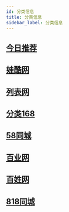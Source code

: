 ```yaml
---
id: 分类信息
title: 分类信息
sidebar_label: 分类信息
---
```

## [今日推荐](http://www.365128.com/)

## [娃酷网](http://www.waaku.com/)

## [列表网](http://shanghai.liebiao.com/)

## [分类168](https://beijing.fenlei168.com/)

## [58同城](https://www.58.com/)

## [百业网](https://www.baiyewang.com/)

## [百姓网](https://shanghai.baixing.com/)

## [818同城](http://www.818u.com/)



